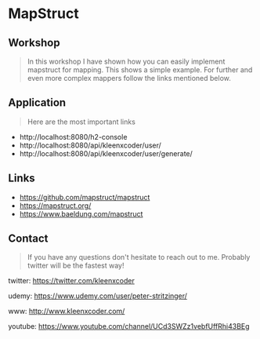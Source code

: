 # MapStruct

## Workshop
> In this workshop I have shown how you can easily implement mapstruct for mapping. This shows a simple example. For further and even more complex mappers follow the links mentioned below.

## Application
> Here are the most important links
- http://localhost:8080/h2-console
- http://localhost:8080/api/kleenxcoder/user/
- http://localhost:8080/api/kleenxcoder/user/generate/ 

## Links
- https://github.com/mapstruct/mapstruct
- https://mapstruct.org/
- https://www.baeldung.com/mapstruct

## Contact
> If you have any questions don't hesitate to reach out to me. Probably twitter will be the fastest way!

twitter: https://twitter.com/kleenxcoder

udemy: https://www.udemy.com/user/peter-stritzinger/

www: http://www.kleenxcoder.com/

youtube: https://www.youtube.com/channel/UCd3SWZz1vebfUffRhi43BEg
